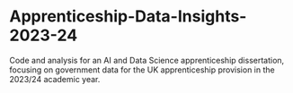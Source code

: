 # Apprenticeship-Data-Insights-2023-24

Code and analysis for an AI and Data Science apprenticeship dissertation, focusing on government data for the UK apprenticeship provision in the 2023/24 academic year.

